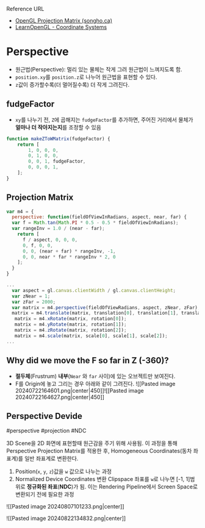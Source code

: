 
Reference URL
- [OpenGL Projection Matrix (songho.ca)](https://www.songho.ca/opengl/gl_projectionmatrix.html)
- [LearnOpenGL - Coordinate Systems](https://learnopengl.com/Getting-started/Coordinate-Systems)

# Perspective

- 원근법(Perspective): 멀리 있는 물체는 작게 그려 원근법이 느껴지도록 함.
- `position.xy`를 `position.z`로 나누어 원근법을 표현할 수 있다.
- `z`값이 증가할수록(더 멀어질수록) 더 작게 그려진다.

## fudgeFactor

- `xy`를 나누기 전,  `Z`에 곱해지는 `fudgeFactor`를 추가하면, 주어진 거리에서 물체가 **얼마나 더 작아지는지**를 조정할 수 있음

```js title:'fudgeFactor in Matrix' 
function makeZToWMatrix(fudgeFactor) {
	return [
		1, 0, 0, 0,
		0, 1, 0, 0,
		0, 0, 1, fudgeFactor,
		0, 0, 0, 1,
	];
}
```

## Projection Matrix 

```js title:'perspective' 
var m4 = {
  perspective: function(fieldOfViewInRadians, aspect, near, far) {
  var f = Math.tan(Math.PI * 0.5 - 0.5 * fieldOfViewInRadians);
  var rangeInv = 1.0 / (near - far);
    return [
      f / aspect, 0, 0, 0,
      0, f, 0, 0, 
      0, 0, (near + far) * rangeInv, -1,
      0, 0, near * far * rangeInv * 2, 0
    ];
  }
}
```

```js title:drawScene()
...
  var aspect = gl.canvas.clientWidth / gl.canvas.clientHeight;
  var zNear = 1;
  var zFar = 2000;
  var matrix = m4.perspective(fieldOfViewRadians, aspect, zNear, zFar);
  matrix = m4.translate(matrix, translation[0], translation[1], translation[2]);
   matrix = m4.xRotate(matrix, rotation[0]);
   matrix = m4.yRotate(matrix, rotation[1]);
   matrix = m4.zRotate(matrix, rotation[2]);
   matrix = m4.scale(matrix, scale[0], scale[1], scale[2]);
...
```

## Why did we move the F so far in Z (-360)?

- **절두체**(Frustrum) **내부**(`Near` 와 `far` 사이)에 있는 오브젝트만 보여진다.  
- F를 Origin에 놓고 그리는 경우 아래와 같이 그려진다.
![[Pasted image 20240722164601.png|center|450]]![[Pasted image 20240722164627.png|center|450]]

## Perspective Devide

#perspective #projection #NDC

3D Scene을 2D 화면에 표현할때 원근감을 주기 위해 사용됨. 이 과정을 통해 Perspective Projection Matrix를 적용한 후, Homogeneous Coordinates(동차 좌표계)를 일반 좌표계로 변환한다.  

1. Position(`x`, `y`, `z`)값을 `w` 값으로 나누는 과정
2. Normalized Device Coordinates  변환
	 Clipspace 좌표를 `w`로 나누면 [-1, 1]범위로 **정규화된 좌표**(**NDC**)가 됨. 이는 Rendering Pipeline에서 Screen Space로 변환되기 전에 필요한 과정

![[Pasted image 20240807101233.png|center]]


![[Pasted image 20240822134832.png|center]]